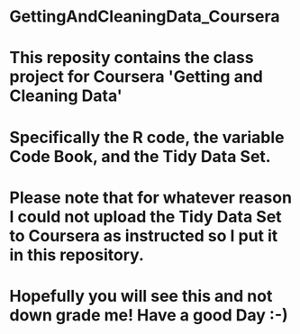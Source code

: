 # GettingAndCleaningData_Coursera
# This reposity contains the class project for Coursera 'Getting and Cleaning Data'
# Specifically the R code, the variable Code Book, and the Tidy Data Set.
# Please note that for whatever reason I could not upload the Tidy Data Set to Coursera as instructed so I put it in this repository.
# Hopefully you will see this and not down grade me!  Have a good Day :-)
